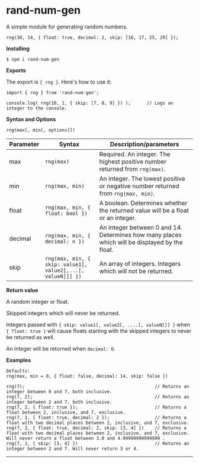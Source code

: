# rand-num-gen

A simple module for generating random numbers.

```
rng(30, 14, { float: true, decimal: 2, skip: [16, 17, 25, 29] });
```

**Installing**

```
$ npm i rand-num-gen
```

**Exports**

The export is `{ rng }`. Here's how to use it:

```
import { rng } from 'rand-num-gen';

console.log( rng(10, 1, { skip: [7, 8, 9] }) );      // Logs an integer to the console.
```

**Syntax and Options**

```
rng(max[, min[, options]])
```

| Parameter  | Syntax                                                      | Description/parameters |
| ---------- | ----------------------------------------------------------- | ----------- |
| max        | `rng(max)`                                                  | Required. An integer. The highest positive number returned from `rng(max)`. |
| min        | `rng(max, min)`                                             | An integer. The lowest positive or negative number returned from `rng(max, min)`. |
| float      | `rng(max, min, { float: bool })`                            | A boolean. Determines whether the returned value will be a float or an integer. |
| decimal    | `rng(max, min, { decimal: n })`                             | An integer between 0 and 14. Determines how many places which will be displayed by the float. |
| skip       | `rng(max, min, { skip: value1[, value2[,...[, valueN]]] })` | An array of integers. Integers which will not be returned. |

**Return value**

A random integer or float.

Skipped integers which will never be returned.

Integers passed with `{ skip: value1[, value2[, ....[, valueN]]] }` when `{ float: true }` will cause floats starting with the skipped integers to never be returned as well.

An integer will be returned when `decimal: 0`.

**Examples**

```
Defaults:
rng(max, min = 0, { float: false, decimal: 14, skip: false })

rng(7);                                                 // Returns an integer between 0 and 7, both inclusive.
rng(7, 2);                                              // Returns an integer between 2 and 7, both inclusive.
rng(7, 2, { float: true });                             // Returns a float between 2, inclusive, and 7, exclusive.
rng(7, 2, { float: true, decimal: 2 });                 // Returns a float with two decimal places between 2, inclusive, and 7, exclusive.
rng(7, 2, { float: true, decimal: 2, skip: [3, 4] })    // Returns a float with two decimal places between 2, inclusive, and 7, exclusive. Will never return a float between 3.0 and 4.99999999999999 .
rng(7, 2, { skip: [3, 4] })                             // Returns an integer between 2 and 7. Will never return 3 or 4.
```

________________________________________________________________________
